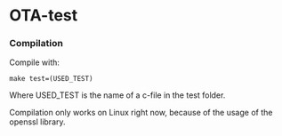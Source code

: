 # OTA-test
 
### Compilation
Compile with:
```
make test=(USED_TEST)
```
Where USED_TEST is the name of a c-file in the test folder.

Compilation only works on Linux right now, because of the usage of the openssl library.

